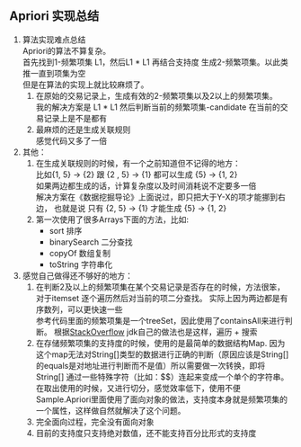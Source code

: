 ## Apriori 实现总结 ##

1. 算法实现难点总结  
Apriori的算法不算复杂。  
首先找到1-频繁项集 L1，然后L1 * L1 再结合支持度 生成2-频繁项集。以此类推一直到项集为空  
但是在算法的实现上就比较麻烦了。  
	1. 在原始的交易记录上，生成有效的2-频繁项集以及2以上的频繁项集。   
		我的解决方案是 L1 * L1 然后判断当前的频繁项集-candidate 在当前的交易记录上是不是都有   
	2. 最麻烦的还是生成关联规则  
		感觉代码又多了一倍
2. 其他：  
	1.  在生成关联规则的时候，有一个之前知道但不记得的地方：   
	比如{1, 5} -> {2} 跟 {2 , 5} -> {1} 都可以生成 {5} -> {1, 2}  
	如果两边都生成的话，计算复杂度以及时间消耗说不定要多一倍  
	解决方案在《数据挖掘导论》上面说过，即只把大于Y-X的项才能挪到右边， 也就是说 只有 {2, 5} -> {1} 才能生成 {5} -> {1, 2}  
	2. 第一次使用了很多Arrays下面的方法，比如:
		* sort 排序  
		* binarySearch 二分查找  
		* copyOf 数组复制  
		* toString 字符串化  
3. 感觉自己做得还不够好的地方：  
	1. 在判断2及以上的频繁项集在某个交易记录是否存在的时候，方法很笨，对于itemset 逐个遍历然后对当前的项二分查找。 实际上因为两边都是有序数列，可以更快速一些    
	参考代码里面的频繁项集是一个treeSet，因此使用了containsAll来进行判断。 根据[StackOverflow](http://stackoverflow.com/questions/10199772/what-is-the-cost-of-containsall-in-java) jdk自己的做法也是这样，遍历 + 搜索  
	2. 在存储频繁项集的支持度的时候，使用的是最简单的数据结构Map. 因为这个map无法对String[]类型的数据进行正确的判断（原因应该是String[]的equals是对地址进行判断而不是值）所以需要做一次转换，即将String[] 通过一些特殊字符（比如：$$）连起来变成一个单个的字符串。在取出使用的时候，又进行切分，感觉效率低下，使用不便  
	Sample.Apriori里面使用了面向对象的做法，支持度本身就是频繁项集的一个属性，这样做自然就解决了这个问题。  
	3. 完全面向过程，完全没有面向对象  
	4. 目前的支持度只支持绝对数值，还不能支持百分比形式的支持度  